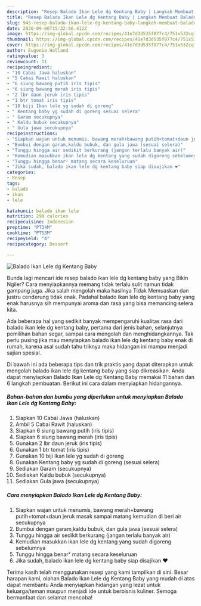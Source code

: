 ```yaml
---
description: "Resep Balado Ikan Lele dg Kentang Baby | Langkah Membuat Balado Ikan Lele dg Kentang Baby Yang Enak dan Simpel"
title: "Resep Balado Ikan Lele dg Kentang Baby | Langkah Membuat Balado Ikan Lele dg Kentang Baby Yang Enak dan Simpel"
slug: 945-resep-balado-ikan-lele-dg-kentang-baby-langkah-membuat-balado-ikan-lele-dg-kentang-baby-yang-enak-dan-simpel
date: 2020-09-06T15:32:56.412Z
image: https://img-global.cpcdn.com/recipes/41e7d3d535f877c4/751x532cq70/balado-ikan-lele-dg-kentang-baby-foto-resep-utama.jpg
thumbnail: https://img-global.cpcdn.com/recipes/41e7d3d535f877c4/751x532cq70/balado-ikan-lele-dg-kentang-baby-foto-resep-utama.jpg
cover: https://img-global.cpcdn.com/recipes/41e7d3d535f877c4/751x532cq70/balado-ikan-lele-dg-kentang-baby-foto-resep-utama.jpg
author: Eugenia Holland
ratingvalue: 3
reviewcount: 11
recipeingredient:
- "10 Cabai Jawa haluskan"
- "5 Cabai Rawit haluskan"
- "6 siung bawang putih iris tipis"
- "6 siung bawang merah iris tipis"
- "2 lbr daun jeruk iris tipis"
- "1 btr tomat iris tipis"
- "10 biji Ikan lele yg sudah di goreng"
- " Kentang baby yg sudah di goreng sesuai selera"
- " Garam secukupnya"
- " Kaldu bubuk secukupnya"
- " Gula jawa secukupnya"
recipeinstructions:
- "Siapkan wajan untuk menumis, bawang merah+bawang putih+tomat+daun jeruk masak sampai matang kemudian di beri air secukupnya"
- "Bumbui dengan garam,kaldu bubuk, dan gula jawa (sesuai selera)"
- "Tunggu hingga air sedikit berkurang (jangan terlalu banyak air)"
- "Kemudian masukkan ikan lele dg kentang yang sudah digoreng sebelumnya"
- "Tunggu hingga benar² matang secara keseluruan"
- "Jika sudah, balado ikan lele dg kentang baby siap disajikan ❤"
categories:
- Resep
tags:
- balado
- ikan
- lele

katakunci: balado ikan lele 
nutrition: 290 calories
recipecuisine: Indonesian
preptime: "PT34M"
cooktime: "PT53M"
recipeyield: "4"
recipecategory: Dessert

---
```



![Balado Ikan Lele dg Kentang Baby](https://img-global.cpcdn.com/recipes/41e7d3d535f877c4/751x532cq70/balado-ikan-lele-dg-kentang-baby-foto-resep-utama.jpg)

Bunda lagi mencari ide resep balado ikan lele dg kentang baby yang Bikin Ngiler? Cara menyiapkannya memang tidak terlalu sulit namun tidak gampang juga. Jika salah mengolah maka hasilnya Tidak Memuaskan dan justru cenderung tidak enak. Padahal balado ikan lele dg kentang baby yang enak harusnya sih mempunyai aroma dan rasa yang bisa memancing selera kita.

Ada beberapa hal yang sedikit banyak mempengaruhi kualitas rasa dari balado ikan lele dg kentang baby, pertama dari jenis bahan, selanjutnya pemilihan bahan segar, sampai cara mengolah dan menghidangkannya. Tak perlu pusing jika mau menyiapkan balado ikan lele dg kentang baby enak di rumah, karena asal sudah tahu triknya maka hidangan ini mampu menjadi sajian spesial.




Di bawah ini ada beberapa tips dan trik praktis yang dapat diterapkan untuk mengolah balado ikan lele dg kentang baby yang siap dikreasikan. Anda dapat menyiapkan Balado Ikan Lele dg Kentang Baby memakai 11 bahan dan 6 langkah pembuatan. Berikut ini cara dalam menyiapkan hidangannya.

<!--inarticleads1-->

##### Bahan-bahan dan bumbu yang diperlukan untuk menyiapkan Balado Ikan Lele dg Kentang Baby:

1. Siapkan 10 Cabai Jawa (haluskan)
1. Ambil 5 Cabai Rawit (haluskan)
1. Siapkan 6 siung bawang putih (iris tipis)
1. Siapkan 6 siung bawang merah (iris tipis)
1. Gunakan 2 lbr daun jeruk (iris tipis)
1. Gunakan 1 btr tomat (iris tipis)
1. Gunakan 10 biji Ikan lele yg sudah di goreng
1. Gunakan  Kentang baby yg sudah di goreng (sesuai selera)
1. Sediakan  Garam (secukupnya)
1. Sediakan  Kaldu bubuk (secukupnya)
1. Sediakan  Gula jawa (secukupnya)




<!--inarticleads2-->

##### Cara menyiapkan Balado Ikan Lele dg Kentang Baby:

1. Siapkan wajan untuk menumis, bawang merah+bawang putih+tomat+daun jeruk masak sampai matang kemudian di beri air secukupnya
1. Bumbui dengan garam,kaldu bubuk, dan gula jawa (sesuai selera)
1. Tunggu hingga air sedikit berkurang (jangan terlalu banyak air)
1. Kemudian masukkan ikan lele dg kentang yang sudah digoreng sebelumnya
1. Tunggu hingga benar² matang secara keseluruan
1. Jika sudah, balado ikan lele dg kentang baby siap disajikan ❤




Terima kasih telah menggunakan resep yang kami tampilkan di sini. Besar harapan kami, olahan Balado Ikan Lele dg Kentang Baby yang mudah di atas dapat membantu Anda menyiapkan hidangan yang lezat untuk keluarga/teman maupun menjadi ide untuk berbisnis kuliner. Semoga bermanfaat dan selamat mencoba!
